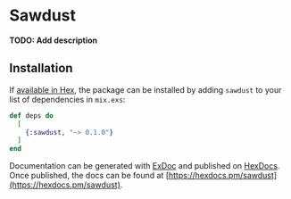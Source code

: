 # Sawdust

**TODO: Add description**

## Installation

If [available in Hex](https://hex.pm/docs/publish), the package can be installed
by adding `sawdust` to your list of dependencies in `mix.exs`:

```elixir
def deps do
  [
    {:sawdust, "~> 0.1.0"}
  ]
end
```

Documentation can be generated with [ExDoc](https://github.com/elixir-lang/ex_doc)
and published on [HexDocs](https://hexdocs.pm). Once published, the docs can
be found at [https://hexdocs.pm/sawdust](https://hexdocs.pm/sawdust).


